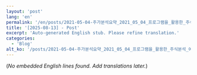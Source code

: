 ```yaml
---
layout: 'post'
lang: 'en'
permalink: '/en/posts/2021-05-04-주가분석요약_2021_05_04_프로그램을_활용한_주식분석_예상결과_10_21_27/'
title: '[2025-08-13] - Post'
excerpt: 'Auto-generated English stub. Please refine translation.'
categories:
  - 'Blog'
alt_ko: '/posts/2021-05-04-주가분석요약_2021_05_04_프로그램을_활용한_주식분석_예상결과_10_21_27/'
---
```


(*No embedded English lines found. Add translations later.*)
